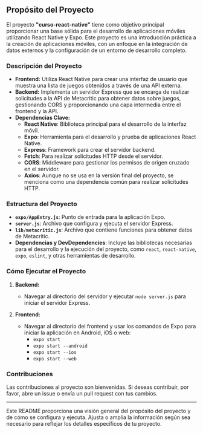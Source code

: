 
## Propósito del Proyecto

El proyecto **"curso-react-native"** tiene como objetivo principal proporcionar una base sólida para el desarrollo de aplicaciones móviles utilizando React Native y Expo. Este proyecto es una introducción práctica a la creación de aplicaciones móviles, con un enfoque en la integración de datos externos y la configuración de un entorno de desarrollo completo.

### Descripción del Proyecto

- **Frontend:** Utiliza React Native para crear una interfaz de usuario que muestra una lista de juegos obtenidos a través de una API externa.
- **Backend:** Implementa un servidor Express que se encarga de realizar solicitudes a la API de Metacritic para obtener datos sobre juegos, gestionando CORS y proporcionando una capa intermedia entre el frontend y la API.
- **Dependencias Clave:**
  - **React Native**: Biblioteca principal para el desarrollo de la interfaz móvil.
  - **Expo**: Herramienta para el desarrollo y prueba de aplicaciones React Native.
  - **Express**: Framework para crear el servidor backend.
  - **Fetch**: Para realizar solicitudes HTTP desde el servidor.
  - **CORS**: Middleware para gestionar los permisos de origen cruzado en el servidor.
  - **Axios**: Aunque no se usa en la versión final del proyecto, se menciona como una dependencia común para realizar solicitudes HTTP.

### Estructura del Proyecto

- **`expo/AppEntry.js`**: Punto de entrada para la aplicación Expo.
- **`server.js`**: Archivo que configura y ejecuta el servidor Express.
- **`lib/metacritic.js`**: Archivo que contiene funciones para obtener datos de Metacritic.
- **Dependencias y DevDependencies**: Incluye las bibliotecas necesarias para el desarrollo y la ejecución del proyecto, como `react`, `react-native`, `expo`, `eslint`, y otras herramientas de desarrollo.

### Cómo Ejecutar el Proyecto

1. **Backend:**
   - Navegar al directorio del servidor y ejecutar `node server.js` para iniciar el servidor Express.

2. **Frontend:**
   - Navegar al directorio del frontend y usar los comandos de Expo para iniciar la aplicación en Android, iOS o web:
     - `expo start`
     - `expo start --android`
     - `expo start --ios`
     - `expo start --web`

### Contribuciones

Las contribuciones al proyecto son bienvenidas. Si deseas contribuir, por favor, abre un issue o envía un pull request con tus cambios.

---

Este README proporciona una visión general del propósito del proyecto y de cómo se configura y ejecuta. Ajusta o amplía la información según sea necesario para reflejar los detalles específicos de tu proyecto.
